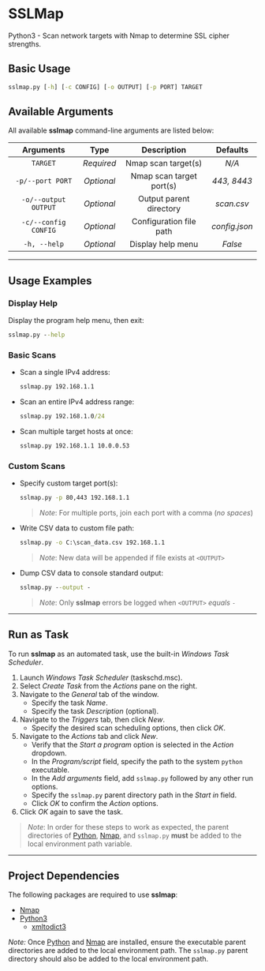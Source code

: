 # SSLMap

Python3 - Scan network targets with Nmap to determine SSL cipher strengths.

## Basic Usage

```bat
sslmap.py [-h] [-c CONFIG] [-o OUTPUT] [-p PORT] TARGET
```

## Available Arguments

All available **sslmap** command-line arguments are listed below:

| Arguments            | Type       | Description              | Defaults      |
|:--------------------:|:----------:|:------------------------:|:-------------:|
| `TARGET`             | *Required* | Nmap scan target(s)      | *N/A*         |
| `-p/--port PORT`     | *Optional* | Nmap scan target port(s) | *443, 8443*   |
| `-o/--output OUTPUT` | *Optional* | Output parent directory  | *scan.csv*    |
| `-c/--config CONFIG` | *Optional* | Configuration file path  | *config.json* |
| `-h, --help`         | *Optional* | Display help menu        | *False*       |

***

## Usage Examples

### Display Help

Display the program help menu, then exit:

```bat
sslmap.py --help
```

### Basic Scans

* Scan a single IPv4 address:

    ```bat
    sslmap.py 192.168.1.1
    ```

* Scan an entire IPv4 address range:
  
    ```bat
    sslmap.py 192.168.1.0/24
    ```

* Scan multiple target hosts at once:

    ```bat
    sslmap.py 192.168.1.1 10.0.0.53
    ```

### Custom Scans

* Specify custom target port(s):

    ```bat
    sslmap.py -p 80,443 192.168.1.1
    ```

    > *Note*: For multiple ports, join each port with a comma (*no spaces*)

* Write CSV data to custom file path:

    ```bat
    sslmap.py -o C:\scan_data.csv 192.168.1.1
    ```

    > *Note*: New data will be appended if file exists at `<OUTPUT>`

* Dump CSV data to console standard output:

    ```bat
    sslmap.py --output -
    ```

    > *Note*: Only **sslmap** errors be logged when `<OUTPUT>` *equals* `-`

***

## Run as Task

To run **sslmap** as an automated task, use the built-in *Windows Task Scheduler*.

1. Launch *Windows Task Scheduler* (taskschd.msc).
2. Select *Create Task* from the *Actions* pane on the right.
3. Navigate to the *General* tab of the window.
    * Specify the task *Name*.
    * Specify the task *Description* (optional).
4. Navigate to the *Triggers* tab, then click *New*.
    * Specify the desired scan scheduling options, then click *OK*.
5. Navigate to the *Actions* tab and click *New*.
    * Verify that the *Start a program* option is selected in the *Action* dropdown.
    * In the *Program/script* field, specify the path to the system `python` executable.
    * In the *Add arguments* field, add `sslmap.py` followed by any other run options.
    * Specify the `sslmap.py` parent directory path in the *Start in* field.
    * Click *OK* to confirm the *Action* options.
6. Click *OK* again to save the task.

> *Note*: In order for these steps to work as expected, the parent directories of
[Python](https://www.python.org/downloads/), [Nmap](https://nmap.org/download.html),
and `sslmap.py` **must** be added to the local environment path variable.

***

## Project Dependencies

The following packages are required to use **sslmap**:

* [Nmap](https://nmap.org/download.html)
* [Python3](https://www.python.org/downloads/)
  * [xmltodict3](https://pypi.org/project/xmltodict3/)

*Note:* Once [Python](https://www.python.org/downloads/) and
[Nmap](https://nmap.org/download.html) are installed, ensure the executable
parent directories are added to the local environment path. The `sslmap.py`
parent directory should also be added to the local environment path.
